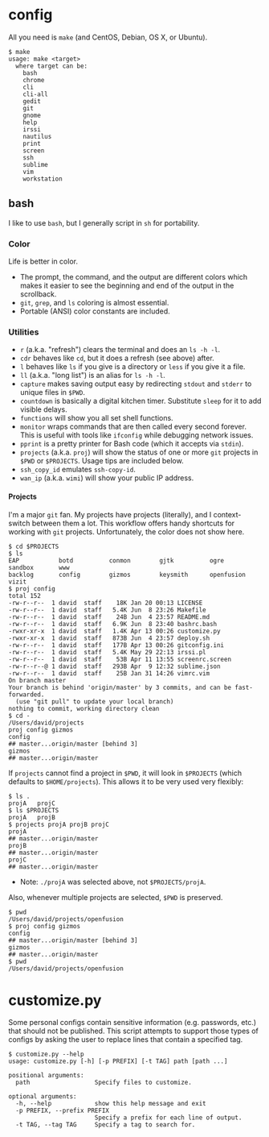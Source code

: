 # config

All you need is `make` (and CentOS, Debian, OS X, or Ubuntu).

```
$ make
usage: make <target>
  where target can be:
    bash
    chrome
    cli
    cli-all
    gedit
    git
    gnome
    help
    irssi
    nautilus
    print
    screen
    ssh
    sublime
    vim
    workstation
```

## bash

I like to use `bash`, but I generally script in `sh` for portability.

### Color

Life is better in color.

* The prompt, the command, and the output are different colors which makes it easier to see the beginning and end of the output in the scrollback.
* `git`, `grep`, and `ls` coloring is almost essential.
* Portable (ANSI) color constants are included.

### Utilities

* `r` (a.k.a. "refresh") clears the terminal and does an `ls -h -l`.
* `cdr` behaves like `cd`, but it does a refresh (see above) after.
* `l` behaves like `ls` if you give is a directory or `less` if you give it a file.
* `ll` (a.k.a. "long list") is an alias for `ls -h -l`.
* `capture` makes saving output easy by redirecting `stdout` and `stderr` to unique files in `$PWD`.
* `countdown` is basically a digital kitchen timer. Substitute `sleep` for it to add visible delays.
* `functions` will show you all set shell functions.
* `monitor` wraps commands that are then called every second forever. This is useful with tools like `ifconfig` while debugging network issues.
* `pprint` is a pretty printer for Bash code (which it accepts via `stdin`).
* `projects` (a.k.a. `proj`) will show the status of one or more `git` projects in `$PWD` or `$PROJECTS`. Usage tips are included below.
* `ssh_copy_id` emulates `ssh-copy-id`.
* `wan_ip` (a.k.a. `wimi`) will show your public IP address.

#### Projects

I'm a major `git` fan. My projects have projects (literally), and I context-switch between them a lot.
This workflow offers handy shortcuts for working with `git` projects.
Unfortunately, the color does not show here.

```
$ cd $PROJECTS
$ ls
EAP           botd          conmon        gjtk          ogre          sandbox       www
backlog       config        gizmos        keysmith      openfusion    vizit
$ proj config
total 152
-rw-r--r--  1 david  staff    18K Jan 20 00:13 LICENSE
-rw-r--r--  1 david  staff   5.4K Jun  8 23:26 Makefile
-rw-r--r--  1 david  staff    24B Jun  4 23:57 README.md
-rw-r--r--  1 david  staff   6.9K Jun  8 23:40 bashrc.bash
-rwxr-xr-x  1 david  staff   1.4K Apr 13 00:26 customize.py
-rwxr-xr-x  1 david  staff   873B Jun  4 23:57 deploy.sh
-rw-r--r--  1 david  staff   177B Apr 13 00:26 gitconfig.ini
-rw-r--r--  1 david  staff   5.4K May 29 22:13 irssi.pl
-rw-r--r--  1 david  staff    53B Apr 11 13:55 screenrc.screen
-rw-r--r--@ 1 david  staff   293B Apr  9 12:32 sublime.json
-rw-r--r--  1 david  staff    25B Jan 31 14:26 vimrc.vim
On branch master
Your branch is behind 'origin/master' by 3 commits, and can be fast-forwarded.
  (use "git pull" to update your local branch)
nothing to commit, working directory clean
$ cd -
/Users/david/projects
proj config gizmos
config
## master...origin/master [behind 3]
gizmos
## master...origin/master
```

If `projects` cannot find a project in `$PWD`, it will look in `$PROJECTS` (which defaults to `$HOME/projects`).
This allows it to be very used very flexibly:

```
$ ls .
projA   projC
$ ls $PROJECTS
projA   projB
$ projects projA projB projC
projA
## master...origin/master
projB
## master...origin/master
projC
## master...origin/master
```
* Note: `./projA` was selected above, not `$PROJECTS/projA`.
 
Also, whenever multiple projects are selected, `$PWD` is preserved.
```
$ pwd
/Users/david/projects/openfusion
$ proj config gizmos
config
## master...origin/master [behind 3]
gizmos
## master...origin/master
$ pwd
/Users/david/projects/openfusion
```

# customize.py

Some personal configs contain sensitive information (e.g. passwords, etc.) that should not be published.
This script attempts to support those types of configs by asking the user to replace lines that contain a specified tag.

```
$ customize.py --help
usage: customize.py [-h] [-p PREFIX] [-t TAG] path [path ...]

positional arguments:
  path                  Specify files to customize.

optional arguments:
  -h, --help            show this help message and exit
  -p PREFIX, --prefix PREFIX
                        Specify a prefix for each line of output.
  -t TAG, --tag TAG     Specify a tag to search for.
```

